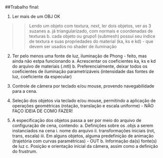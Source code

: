 ##Trabalho final:
1. Ler mais de um OBJ OK
>>Lendo um objeto com textura, next, ler dois objetos, ver as 3 suzanes
a. já triangularizado, com normais e coordenadas de texturas
b. cada objeto ou grupo1 (submesh) possui seu índice de textura e suas propriedades do material (ka, ks e kd) - que devem ser usados no shader de iluminação

2. Ter pelo menos uma fonte de luz, iluminação de Phong - feito, mas ainda não estpa funcionando
a. Acrescentar os coeficientes ka, ks e kd do arquivo de materiais (.mtl)
b. Preferencialmente, deixar todos os coeficientes de iluminação 
parametrizáveis (intensidade das fontes de luz, coeficiente da especular)

3. Controle de câmera por teclado e/ou mouse, provendo navegabilidade para a cena.

4. Seleção dos objetos via teclado e/ou mouse, permitindo a aplicação de operações 
geométricas (rotação, translação e escala uniforme) - NÃO FAÇO IDEIA DE COMO FAZER!

5. A especificação dos objetos passa a ser por meio do arquivo de configuração de cena, 
contendo:
a. Definições sobre os .objs a serem instanciados na cena
i. nome do arquivo
ii. transformações iniciais (rot, trans, escala)
iii. Em alguns objetos, alguma predefinição de animação (trajetória com 
curvas paramétricas) - OUT
b. Informação da(s) fonte(s) de luz
c. Posição e orientação inicial da câmera, assim como a definição do frustrum.